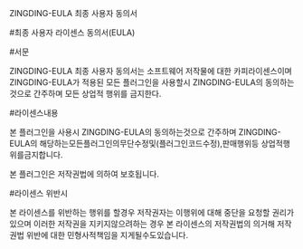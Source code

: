 ZINGDING-EULA 최종 사용자 동의서 


#최종 사용자 라이센스 동의서(EULA)


#서문


ZINGDING-EULA 최종 사용자 동의서는 소프트웨어 저작물에 대한 카피라이센스이며 
ZINGDING-EULA가 적용된 모든 플러그인을 사용할시 ZINGDING-EULA의 
동의하는것으로 간주하며 모든 상업적 행위를 금지한다.


#라이센스내용


본 플러그인을 사용시 ZINGDING-EULA의 동의하는것으로 간주하며 ZINGDING-EULA의 해당하는모든플러그인의무단수정및(플러그인코드수정),판매행위등 상업적행위를금지합니다.

본 플러그인은 저작권법에 의하여 보호됩니다.


#라이센스 위반시


본 라이센스를 위반하는 행위를 할경우 저작권자는 이행위에 대해 중단을 요청할 권리가있으며
이러한 저작권을 지키지않으려하는 경우 본 라이센스의 저작권법의 의거해 저작권법 위반에 
대한 민형사적책임을 지게될수도있습니다.

